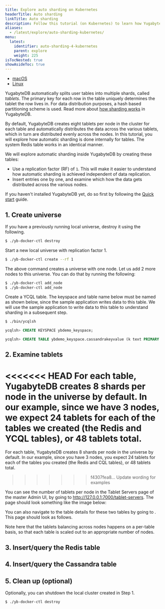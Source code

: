 ```yaml
---
title: Explore auto sharding on Kubernetes
headerTitle: Auto sharding
linkTitle: Auto sharding
description: Follow this tutorial (on Kubernetes) to learn how YugabyteDB automatically splits tables into shards (tablets).
aliases:
  - /latest/explore/auto-sharding-kubernetes/
menu:
  latest:
    identifier: auto-sharding-4-kubernetes
    parent: explore
    weight: 225
isTocNested: true
showAsideToc: true
---
```


<ul class="nav nav-tabs-alt nav-tabs-yb">

  <li >
    <a href="/latest/explore/auto-sharding/macos" class="nav-link">
      <i class="fab fa-apple" aria-hidden="true"></i>
      macOS
    </a>
  </li>

  <li >
    <a href="/latest/explore/auto-sharding/linux" class="nav-link">
      <i class="fab fa-linux" aria-hidden="true"></i>
      Linux
    </a>
  </li>
<!--
  <li >
    <a href="/latest/explore/auto-sharding-docker" class="nav-link">
      <i class="fab fa-docker" aria-hidden="true"></i>
      Docker
    </a>
  </li>
-->
<!--
  <li >
    <a href="/latest/explore/auto-sharding-kubernetes" class="nav-link active">
      <i class="fas fa-cubes" aria-hidden="true"></i>
      Kubernetes
    </a>
  </li>
-->
</ul>

YugabyteDB automatically splits user tables into multiple shards, called *tablets*. The primary key for each row in the table uniquely determines the tablet the row lives in. For data distribution purposes, a hash based partitioning scheme is used. Read more about [how sharding works](../../../architecture/docdb/sharding/) in YugabyteDB.

By default, YugabyteDB creates eight tablets per node in the cluster for each table and automatically distributes the data across the various tablets, which in turn are distributed evenly across the nodes. In this tutorial, you will explore how automatic sharding is done internally for tables. The system Redis table works in an identical manner.

We will explore automatic sharding inside YugabyteDB by creating these tables:

- Use a replication factor (RF) of `1`. This will make it easier to understand how automatic sharding is achieved independent of data replication.
- Insert entries one by one, and examine which how the data gets distributed across the various nodes.

If you haven't installed YugabyteDB yet, do so first by following the [Quick start](../../../quick-start/install/) guide.

## 1. Create universe

If you have a previously running local universe, destroy it using the following.

```sh
$ ./yb-docker-ctl destroy
```

Start a new local universe with replication factor 1.

```sh
$ ./yb-docker-ctl create --rf 1 
```

The above command creates a universe with one node. Let us add 2 more nodes to this universe. You can do that by running the following:

```sh
$ ./yb-docker-ctl add_node
$ ./yb-docker-ctl add_node
```

Create a YCQL table. The keyspace and table name below must be named as shown below, since the sample application writes data to this table. We will use the sample application to write data to this table to understand sharding in a subsequent step.

```sh
$ ./bin/ycqlsh
```

```sql
ycqlsh> CREATE KEYSPACE ybdemo_keyspace;
```

```sql
ycqlsh> CREATE TABLE ybdemo_keyspace.cassandrakeyvalue (k text PRIMARY KEY, v blob);
```

## 2. Examine tablets

<<<<<<< HEAD
For each table, YugabyteDB creates 8 shards per node in the universe by default. In our example, since we have 3 nodes, we expect 24 tablets for each of the tables we created (the Redis and YCQL tables), or 48 tablets total.
=======
For each table, YugabyteDB creates 8 shards per node in the universe by default. In our example, since you have 3 nodes, you expect 24 tablets for each of the tables you created (the Redis and CQL tables), or 48 tablets total.
>>>>>>> f4307fea8... Update wording for examples

You can see the number of tablets per node in the Tablet Servers page of the master Admin UI, by going to http://127.0.0.1:7000/tablet-servers. The page should look something like the image below:

You can also navigate to the table details for these two tables by going to <URL>. This page should look as follows.

Note here that the tablets balancing across nodes happens on a per-table basis, so that each table is scaled out to an appropriate number of nodes.

## 3. Insert/query the Redis table

## 4. Insert/query the Cassandra table

## 5. Clean up (optional)

Optionally, you can shutdown the local cluster created in Step 1.

```sh
$ ./yb-docker-ctl destroy
```

